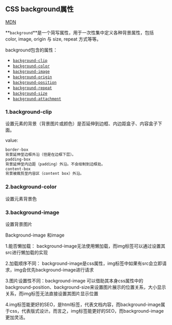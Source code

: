 ## CSS background属性

[MDN](https://developer.mozilla.org/zh-CN/docs/Web/CSS/background)

**`background`**是一个简写属性，用于一次性集中定义各种背景属性，包括 color, image, origin 与 size, repeat 方式等等。

background包含的属性：

- [`background-clip`](https://developer.mozilla.org/zh-CN/docs/Web/CSS/background-clip)
- [`background-color`](https://developer.mozilla.org/zh-CN/docs/Web/CSS/background-color)
- [`background-image`](https://developer.mozilla.org/zh-CN/docs/Web/CSS/background-image)
- [`background-origin`](https://developer.mozilla.org/zh-CN/docs/Web/CSS/background-origin)
- [`background-position`](https://developer.mozilla.org/zh-CN/docs/Web/CSS/background-position)
- [`background-repeat`](https://developer.mozilla.org/zh-CN/docs/Web/CSS/background-repeat)
- [`background-size`](https://developer.mozilla.org/zh-CN/docs/Web/CSS/background-size)
- [`background-attachment`](https://developer.mozilla.org/zh-CN/docs/Web/CSS/background-attachment)



### 1.background-clip

设置元素的背景（背景图片或颜色）是否延伸到边框、内边距盒子、内容盒子下面。

value:

```css
border-box
背景延伸至边框外沿（但是在边框下层）。
padding-box
背景延伸至内边距（padding）外沿。不会绘制到边框处。
content-box
背景被裁剪至内容区（content box）外沿。
```

### 2.background-color

设置元素背景色

### 3.background-image

设置背景图片





Background-image 和image

1.能否懒加载： background-image无法使用懒加载，而img标签可以通过设置其src进行懒加载的实现

2.加载顺序不同： background-image是css属性，img标签中如果有src会立即请求，img会优先background-image进行请求

3.图片设置性不同：background-image 可以借助其本身css属性中的background-position、background-size来设置图片展示的位置关系，大小显示关系，而img标签无法直接设置其图片显示位置

4.img标签能更好的SEO，是html标签，代表文档内容，而background-image属于css，代表版式设计。而言之，img标签能更好的SEO，而background-image更加灵活。